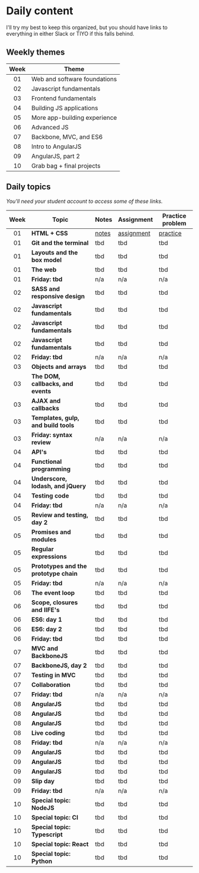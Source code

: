# Daily content

I'll try my best to keep this organized, but you should have links to everything in either Slack or TIYO if this falls behind.

## Weekly themes

| Week  | Theme                         |
|:-----:|-------------------------------|
| 01    | Web and software foundations  |
| 02    | Javascript fundamentals       |
| 03    | Frontend fundamentals         |
| 04    | Building JS applications      |
| 05    | More app-building experience  |
| 06    | Advanced JS                   |
| 07    | Backbone, MVC, and ES6        |
| 08    | Intro to AngularJS            |
| 09    | AngularJS, part 2             |
| 10    | Grab bag + final projects     |

## Daily topics

*You'll need your student account to access some of these links.*

| Week  | Topic                                     | Notes                     | Assignment                    | Practice problem          |
|:-----:|-------------------------------------------|---------------------------|-------------------------------|---------------------------|
| 01    |  **HTML + CSS**                           | [notes][01a-notes]        | [assignment][01a-assignment]  | [practice][01a-practice]  |
| 01    |  **Git and the terminal**                 | tbd                       | tbd                           | tbd                       |
| 01    |  **Layouts and the box model**            | tbd                       | tbd                           | tbd                       |
| 01    |  **The web**                              | tbd                       | tbd                           | tbd                       |
| 01    |  **Friday: tbd**                          | n/a                       | n/a                           | n/a                       |
| 02    |  **SASS and responsive design**           | tbd                       | tbd                           | tbd                       |
| 02    |  **Javascript fundamentals**              | tbd                       | tbd                           | tbd                       |
| 02    |  **Javascript fundamentals**              | tbd                       | tbd                           | tbd                       |
| 02    |  **Javascript fundamentals**              | tbd                       | tbd                           | tbd                       |
| 02    |  **Friday: tbd**                          | n/a                       | n/a                           | n/a                       |
| 03    |  **Objects and arrays**                   | tbd                       | tbd                           | tbd                       |
| 03    |  **The DOM, callbacks, and events**       | tbd                       | tbd                           | tbd                       |
| 03    |  **AJAX and callbacks**                   | tbd                       | tbd                           | tbd                       |
| 03    |  **Templates, gulp, and build tools**     | tbd                       | tbd                           | tbd                       |
| 03    |  **Friday: syntax review**                | n/a                       | n/a                           | n/a                       |
| 04    |  **API's**                                | tbd                       | tbd                           | tbd                       |
| 04    |  **Functional programming**               | tbd                       | tbd                           | tbd                       |
| 04    |  **Underscore, lodash, and jQuery**       | tbd                       | tbd                           | tbd                       |
| 04    |  **Testing code**                         | tbd                       | tbd                           | tbd                       |
| 04    |  **Friday: tbd**                          | n/a                       | n/a                           | n/a                       |
| 05    |  **Review and testing, day 2**            | tbd                       | tbd                           | tbd                       |
| 05    |  **Promises and modules**                 | tbd                       | tbd                           | tbd                       |
| 05    |  **Regular expressions**                  | tbd                       | tbd                           | tbd                       |
| 05    |  **Prototypes and the prototype chain**   | tbd                       | tbd                           | tbd                       |
| 05    |  **Friday: tbd**                          | n/a                       | n/a                           | n/a                       |
| 06    |  **The event loop**                       | tbd                       | tbd                           | tbd                       |
| 06    |  **Scope, closures and IIFE's**           | tbd                       | tbd                           | tbd                       |
| 06    |  **ES6: day 1**                           | tbd                       | tbd                           | tbd                       |
| 06    |  **ES6: day 2**                           | tbd                       | tbd                           | tbd                       |
| 06    |  **Friday: tbd**                          | tbd                       | tbd                           | tbd                       |
| 07    |  **MVC and BackboneJS**                   | tbd                       | tbd                           | tbd                       |
| 07    |  **BackboneJS, day 2**                    | tbd                       | tbd                           | tbd                       |
| 07    |  **Testing in MVC**                       | tbd                       | tbd                           | tbd                       |
| 07    |  **Collaboration**                        | tbd                       | tbd                           | tbd                       |
| 07    |  **Friday: tbd**                          | n/a                       | n/a                           | n/a                       |
| 08    |  **AngularJS**                            | tbd                       | tbd                           | tbd                       |
| 08    |  **AngularJS**                            | tbd                       | tbd                           | tbd                       |
| 08    |  **AngularJS**                            | tbd                       | tbd                           | tbd                       |
| 08    |  **Live coding**                          | tbd                       | tbd                           | tbd                       |
| 08    |  **Friday: tbd**                          | n/a                       | n/a                           | n/a                       |
| 09    |  **AngularJS**                            | tbd                       | tbd                           | tbd                       |
| 09    |  **AngularJS**                            | tbd                       | tbd                           | tbd                       |
| 09    |  **AngularJS**                            | tbd                       | tbd                           | tbd                       |
| 09    |  **Slip day**                             | tbd                       | tbd                           | tbd                       |
| 09    |  **Friday: tbd**                          | n/a                       | n/a                           | n/a                       |
| 10    |  **Special topic: NodeJS**                | tbd                       | tbd                           | tbd                       |
| 10    |  **Special topic: CI**                    | tbd                       | tbd                           | tbd                       |
| 10    |  **Special topic: Typescript**            | tbd                       | tbd                           | tbd                       |
| 10    |  **Special topic: React**                 | tbd                       | tbd                           | tbd                       |
| 10    |  **Special topic: Python**                | tbd                       | tbd                           | tbd                       |


<!-- Week 1 references -->
[01a-notes]:        https://google.com  "Example"
[01a-assignment]:   https://google.com  "Example"
[01a-practice]:     https://google.com  "Example"